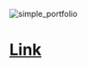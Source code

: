 ![simple_portfolio](https://user-images.githubusercontent.com/60568083/161209767-15f5b682-4c7e-4d87-bc41-6abc959cd387.gif)

 # [Link](https://Bishakha-napit.github.io/simple-portfolio/)
